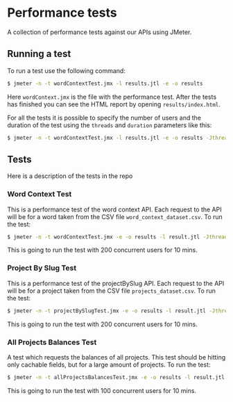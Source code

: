# Performance tests

A collection of performance tests against our APIs using JMeter.

## Running a test

To run a test use the following command:

```bash
$ jmeter -n -t wordContextTest.jmx -l results.jtl -e -o results
```

Here `wordContext.jmx` is the file with the performance test. After the tests has finished you can see the HTML report by opening `results/index.html`.

For all the tests it is possible to specify the number of users and the duration of the test using the `threads` and `duration` parameters like this:

```bash
$ jmeter -n -t wordContextTest.jmx -l results.jtl -e -o results -Jthreads=200 -Jduration=600
```

## Tests

Here is a description of the tests in the repo

### Word Context Test

This is a performance test of the word context API. Each request to the API will be for a word taken from the CSV file `word_context_dataset.csv`. To run the test:

```bash
$ jmeter -n -t wordContextTest.jmx -e -o results -l result.jtl -Jthreads=200 -Jduration=600
```

This is going to run the test with 200 concurrent users for 10 mins.

### Project By Slug Test

This is a performance test of the projectBySlug API. Each request to the API will be for a project taken from the CSV file `projects_dataset.csv`. To run the test:

```bash
$ jmeter -n -t projectBySlugTest.jmx -e -o results -l result.jtl -Jthreads=200 -Jduration=600
```

This is going to run the test with 200 concurrent users for 10 mins.

### All Projects Balances Test

A test which requests the balances of all projects. This test should be hitting only cachable fields, but for a large amount of projects. To run the test:

```bash
$ jmeter -n -t allProjectsBalancesTest.jmx -e -o results -l result.jtl -Jthreads=100 -Jduration=600
```

This is going to run the test with 100 concurrent users for 10 mins.
